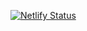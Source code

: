 [![Netlify Status](https://api.netlify.com/api/v1/badges/2653f8a2-3501-4349-ace3-0d567af936a4/deploy-status)](https://serjeel-antakshari.netlify.app/)